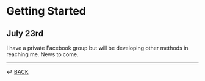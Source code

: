 # Getting Started

## July 23rd

I have a private Facebook group but will be developing other methods in reaching me. News to come.

---

↩️ [BACK](../README.md)
